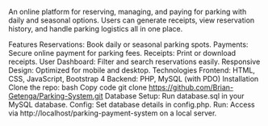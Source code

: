 An online platform for reserving, managing, and paying for parking with daily and seasonal options. Users can generate receipts, view reservation history, and handle parking logistics all in one place.

Features
Reservations: Book daily or seasonal parking spots.
Payments: Secure online payment for parking fees.
Receipts: Print or download receipts.
User Dashboard: Filter and search reservations easily.
Responsive Design: Optimized for mobile and desktop.
Technologies
Frontend: HTML, CSS, JavaScript, Bootstrap 4
Backend: PHP, MySQL (with PDO)
Installation
Clone the repo:
bash
Copy code
git clone https://github.com/Brian-Getenga/Parking-System.git
Database Setup: Run database.sql in your MySQL database.
Config: Set database details in config.php.
Run: Access via http://localhost/parking-payment-system on a local server.
